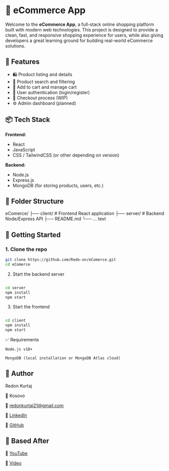 # 🛒 eCommerce App

Welcome to the **eCommerce App**, a full-stack online shopping platform built with modern web technologies. This project is designed to provide a clean, fast, and responsive shopping experience for users, while also giving developers a great learning ground for building real-world eCommerce solutions.

## 🔧 Features

- 🛍️ Product listing and details  
- 🔎 Product search and filtering  
- 🧺 Add to cart and manage cart  
- 👤 User authentication (login/register)  
- 🛒 Checkout process (WIP)  
- ⚙️ Admin dashboard (planned)  

## 📦 Tech Stack

**Frontend:**  
- React  
- JavaScript  
- CSS / TailwindCSS (or other depending on version)  

**Backend:**  
- Node.js  
- Express.js  
- MongoDB (for storing products, users, etc.)  

## 📁 Folder Structure

eComerce/
├── client/ # Frontend React application
├── server/ # Backend Node/Express API
├── README.md
└── ...
text


## 🚀 Getting Started

### 1. Clone the repo
```bash
git clone https://github.com/Redo-on/eComerce.git
cd eComerce

```
2. Start the backend server
```bash

cd server
npm install
npm start
```
3. Start the frontend
```bash

cd client
npm install
npm start
```
✅ Requirements

    Node.js v18+

    MongoDB (local installation or MongoDB Atlas cloud)
## 🧠 Author

Redon Kurtaj  

📍 Kosovo  

📧 redonkurtaj21@gmail.com  

🔗 [LinkedIn](https://www.linkedin.com/in/redonkurtaj/)  

🐙 [GitHub](https://github.com/Redo-on)

## 🙌 Based After

🔗 [YouTube](https://www.youtube.com/@LearningPartnerDigital)  

🔗 [Video](https://youtu.be/RzgYWoZ3wh0?si=OTT2MrBBKrh-oenw)
